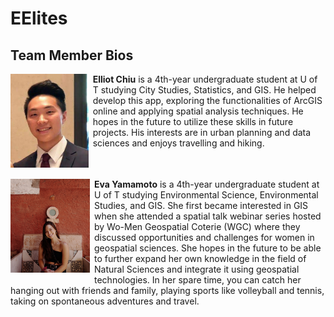 # EElites

## Team Member Bios

<img src="../images/elliot.jpg" style="max-height:150px; margin:0 .5em .25em 0; float: left;" /> **Elliot Chiu** is a 4th-year undergraduate student at U of T studying City Studies, Statistics, and GIS. He helped develop this app, exploring the functionalities of ArcGIS online and applying spatial analysis techniques. He hopes in the future to utilize these skills in future projects. His interests are in urban planning and data sciences and enjoys travelling and hiking.<br style="clear:both;" />

<img src="../images/eva.jpg" style="max-height:150px; margin:0 .5em .25em 0; float: left;" /> **Eva Yamamoto** is a 4th-year undergraduate student at U of T studying Environmental Science, Environmental Studies, and GIS. She first became interested in GIS when she attended a spatial talk webinar series hosted by Wo-Men Geospatial Coterie (WGC) where they discussed opportunities and challenges for women in geospatial sciences. She hopes in the future to be able to further expand her own knowledge in the field of Natural Sciences and integrate it using geospatial technologies. In her spare time, you can catch her hanging out with friends and family, playing sports like volleyball and tennis, taking on spontaneous adventures and travel.<br style="clear:both;" />